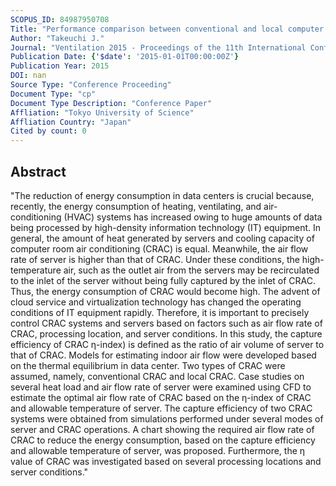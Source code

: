 ```yaml
---
SCOPUS_ID: 84987950708
Title: "Performance comparison between conventional and local computer room air-conditioning systems in data centers by CFD analysis"
Author: "Takeuchi J."
Journal: "Ventilation 2015 - Proceedings of the 11th International Conference on Industrial Ventilation"
Publication Date: {'$date': '2015-01-01T00:00:00Z'}
Publication Year: 2015
DOI: nan
Source Type: "Conference Proceeding"
Document Type: "cp"
Document Type Description: "Conference Paper"
Affliation: "Tokyo University of Science"
Affliation Country: "Japan"
Cited by count: 0
---
```


## Abstract
"The reduction of energy consumption in data centers is crucial because, recently, the energy consumption of heating, ventilating, and air-conditioning (HVAC) systems has increased owing to huge amounts of data being processed by high-density information technology (IT) equipment. In general, the amount of heat generated by servers and cooling capacity of computer room air conditioning (CRAC) is equal. Meanwhile, the air flow rate of server is higher than that of CRAC. Under these conditions, the high-temperature air, such as the outlet air from the servers may be recirculated to the inlet of the server without being fully captured by the inlet of CRAC. Thus, the energy consumption of CRAC would become high. The advent of cloud service and virtualization technology has changed the operating conditions of IT equipment rapidly. Therefore, it is important to precisely control CRAC systems and servers based on factors such as air flow rate of CRAC, processing location, and server conditions. In this study, the capture efficiency of CRAC η-index) is defined as the ratio of air volume of server to that of CRAC. Models for estimating indoor air flow were developed based on the thermal equilibrium in data center. Two types of CRAC were assumed, namely, conventional CRAC and local CRAC. Case studies on several heat load and air flow rate of server were examined using CFD to estimate the optimal air flow rate of CRAC based on the η-index of CRAC and allowable temperature of server. The capture efficiency of two CRAC systems were obtained from simulations performed under several modes of server and CRAC operations. A chart showing the required air flow rate of CRAC to reduce the energy consumption, based on the capture efficiency and allowable temperature of server, was proposed. Furthermore, the η value of CRAC was investigated based on several processing locations and server conditions."
